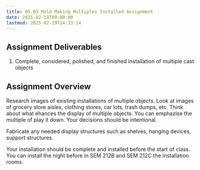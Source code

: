 ```yaml
---
title: 05.03 Mold Making Multiples Installed Assignment
date: 2025-02-19T09:00:00
lastmod: 2025-02-19T14:33:14
---
```


## Assignment Deliverables

1. Complete, considered, polished, and finished installation of multiple cast objects

## Assignment Overview

Research images of existing installations of multiple objects. Look at images of grocery store aisles, clothing stores, car lots, trash dumps, etc. Think about what ehances the display of multiple objects. You can emphazise the multiple of play it down. Your decisions should be intentional.

Fabricate any needed display structures such as shelves, hanging devices, support structures.

Your installation should be complete and installed before the start of class. You can install the night before in SEM 212B and SEM 212C the installation rooms.
